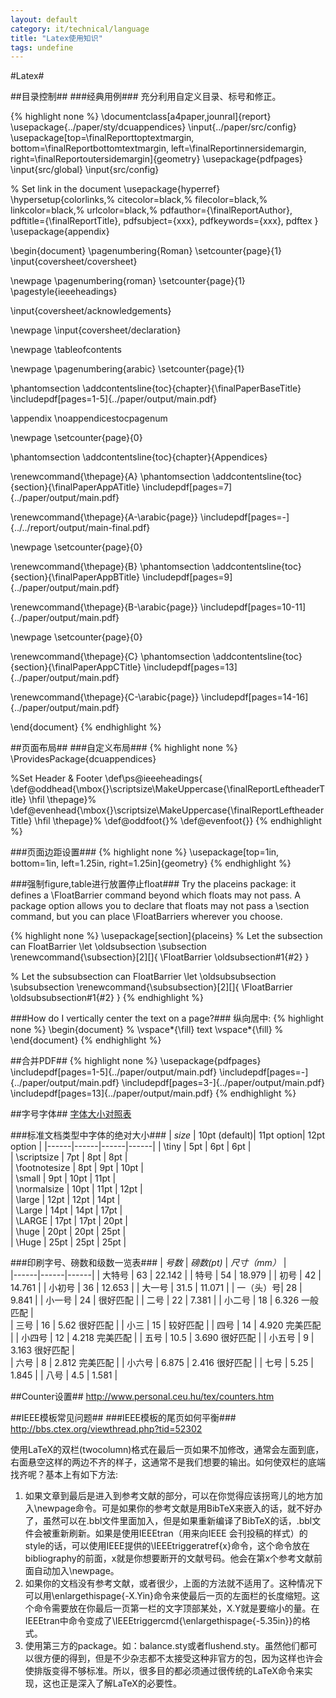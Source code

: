 ```yaml
---
layout: default
category: it/technical/language
title: "Latex使用知识"
tags: undefine
---
```





#Latex#

##目录控制##
###经典用例###
充分利用自定义目录、标号和修正。

{% highlight none %}
\documentclass[a4paper,jounral]{report}
\usepackage{../paper/sty/dcuappendices}
\input{../paper/src/config}
\usepackage[top=\finalReporttoptextmargin, bottom=\finalReportbottomtextmargin, left=\finalReportinnersidemargin, right=\finalReportoutersidemargin]{geometry}
\usepackage{pdfpages}
\input{src/global}
\input{src/config}

% Set link in the document
\usepackage{hyperref}
\hypersetup{colorlinks,%
            citecolor=black,%
            filecolor=black,%
            linkcolor=black,%
            urlcolor=black,%
            pdfauthor={\finalReportAuthor},
            pdftitle={\finalReportTitle},
            pdfsubject={xxx},
            pdfkeywords={xxx},
            pdftex
}
\usepackage{appendix}


\begin{document}
\pagenumbering{Roman}
\setcounter{page}{1}
\input{coversheet/coversheet}

\newpage
\pagenumbering{roman}
\setcounter{page}{1}
\pagestyle{ieeeheadings}

\input{coversheet/acknowledgements}

\newpage
\input{coversheet/declaration}

\newpage
\tableofcontents

\newpage
\pagenumbering{arabic}
\setcounter{page}{1}

\phantomsection
\addcontentsline{toc}{chapter}{\finalPaperBaseTitle}
\includepdf[pages=1-5]{../paper/output/main.pdf}

\appendix
\noappendicestocpagenum

\newpage
\setcounter{page}{0}

\phantomsection
\addcontentsline{toc}{chapter}{Appendices}

\renewcommand{\thepage}{A}
\phantomsection
\addcontentsline{toc}{section}{\finalPaperAppATitle}
\includepdf[pages=7]{../paper/output/main.pdf}

\renewcommand{\thepage}{A-\arabic{page}}
\includepdf[pages=-]{../../report/output/main-final.pdf}

\newpage
\setcounter{page}{0}

\renewcommand{\thepage}{B}
\phantomsection
\addcontentsline{toc}{section}{\finalPaperAppBTitle}
\includepdf[pages=9]{../paper/output/main.pdf}

\renewcommand{\thepage}{B-\arabic{page}}
\includepdf[pages=10-11]{../paper/output/main.pdf}

\newpage
\setcounter{page}{0}

\renewcommand{\thepage}{C}
\phantomsection
\addcontentsline{toc}{section}{\finalPaperAppCTitle}
\includepdf[pages=13]{../paper/output/main.pdf}

\renewcommand{\thepage}{C-\arabic{page}}
\includepdf[pages=14-16]{../paper/output/main.pdf}

\end{document}
{% endhighlight %}

##页面布局##
###自定义布局###
{% highlight none %}
\ProvidesPackage{dcuappendices}

%Set Header & Footer
\def\ps@ieeeheadings{
\def\@oddhead{\mbox{}\scriptsize\MakeUppercase{\finalReportLeftheaderTitle} \hfil \thepage}%
\def\@evenhead{\mbox{}\scriptsize\MakeUppercase{\finalReportLeftheaderTitle} \hfil \thepage}%
\def\@oddfoot{}%
\def\@evenfoot{}}
{% endhighlight %}

###页面边距设置###
{% highlight none %}
\usepackage[top=1in, bottom=1in, left=1.25in, right=1.25in]{geometry}
{% endhighlight %}

###强制figure,table进行放置停止float###
Try the placeins package: it defines a \FloatBarrier command beyond which floats may not pass.
A package option allows you to declare that floats may not pass a \section command, but you can place \FloatBarriers wherever you choose.

{% highlight none %}
\usepackage[section]{placeins}
% Let the subsection can FloatBarrier
\let \oldsubsection \subsection
\renewcommand{\subsection}[2][]{
  \FloatBarrier
  \oldsubsection#1{#2}
}

% Let the subsubsection can FloatBarrier
\let \oldsubsubsection \subsubsection
\renewcommand{\subsubsection}[2][]{
  \FloatBarrier
  \oldsubsubsection#1{#2}
}
{% endhighlight %}

###How do I vertically center the text on a page?###
纵向居中:
{% highlight none %}
\begin{document}
%
\vspace*{\fill}
text
\vspace*{\fill}
%
\end{document}
{% endhighlight %}

##合并PDF##
{% highlight none %}
\usepackage{pdfpages}
\includepdf[pages=1-5]{../paper/output/main.pdf}
\includepdf[pages=-]{../paper/output/main.pdf}
\includepdf[pages=3-]{../paper/output/main.pdf}
\includepdf[pages=13]{../paper/output/main.pdf}
{% endhighlight %}

##字号字体##
[字体大小对照表](http://qianjigui.iteye.com/blog/841052)

###标准文档类型中字体的绝对大小###
|  *size*         |     10pt (default)|   11pt option|  12pt option | 
|------|------|------|------|
|  \tiny          |          5pt      |     6pt      |    6pt       |  
|  \scriptsize    |          7pt      |     8pt      |    8pt       |  
|  \footnotesize  |          8pt      |     9pt      |   10pt       |  
|  \small         |          9pt      |    10pt      |   11pt       |  
|  \normalsize    |         10pt      |    11pt      |   12pt       |  
|  \large         |         12pt      |    12pt      |   14pt       |  
|  \Large         |         14pt      |    14pt      |   17pt       |  
|  \LARGE         |         17pt      |    17pt      |   20pt       |  
|  \huge          |         20pt      |    20pt      |   25pt       |  
|  \Huge          |         25pt      |    25pt      |   25pt       |  

###印刷字号、磅数和级数一览表###
|  *号数*      |     *磅数(pt)* |          *尺寸（mm）*    |   
|------|------|------|
|  大特号    |      63  |        22.142          | 
|  特号      |      54  |        18.979          | 
|  初号      |      42  |        14.761          | 
|  小初号    |      36  |        12.653          | 
|  大一号    |     31.5 |        11.071          | 
|  一（头）号|       28 |         9.841          | 
|  小一号    |      24  |              很好匹配  | 
|  二号      |      22  |        7.381           | 
|  小二号    |      18  |        6.326  一般匹配 |  
|  三号      |      16  |        5.62  很好匹配  | 
|  小三      |  15      |  较好匹配              | 
|  四号      |      14  |        4.920 完美匹配  | 
|  小四号    |      12  |        4.218 完美匹配  | 
|  五号      |    10.5  |        3.690 很好匹配  | 
|  小五号    |       9  |         3.163 很好匹配 |  
|  六号      |       8  |        2.812 完美匹配  | 
|  小六号    |    6.875 |      2.416   很好匹配  | 
|  七号      |     5.25 |       1.845            | 
|  八号      |     4.5  |        1.581           | 

##Counter设置##
http://www.personal.ceu.hu/tex/counters.htm

##IEEE模板常见问题##
###IEEE模板的尾页如何平衡###
http://bbs.ctex.org/viewthread.php?tid=52302

使用LaTeX的双栏(twocolumn)格式在最后一页如果不加修改，通常会左面到底，右面悬空这样的两边不齐的样子，这通常不是我们想要的输出。如何使双栏的底端找齐呢？基本上有如下方法:
  1. 如果文章到最后是进入到参考文献的部分，可以在你觉得应该拐弯儿的地方加入\newpage命令。可是如果你的参考文献是用BibTeX来嵌入的话，就不好办了，虽然可以在.bbl文件里面加入，但是如果重新编译了BibTeX的话，.bbl文件会被重新刷新。如果是使用IEEEtran（用来向IEEE 会刊投稿的样式）的style的话，可以使用IEEE提供的\IEEEtriggeratref{x}命令，这个命令放在bibliography的前面，x就是你想要断开的文献号码。他会在第x个参考文献前面自动加入\newpage。
  1. 如果你的文档没有参考文献，或者很少，上面的方法就不适用了。这种情况下可以用\enlargethispage{-X.Yin}命令来使最后一页的左面栏的长度缩短。这个命令需要放在你最后一页第一栏的文字顶部某处，X.Y就是要缩小的量。在IEEEtran中命令变成了\IEEEtriggercmd{\enlargethispage{-5.35in}}的格式。
  1. 使用第三方的package。如：balance.sty或者flushend.sty。虽然他们都可以很方便的得到，但是不少杂志都不太接受这种非官方的包，因为这样也许会使排版变得不够标准。所以，很多目的都必须通过很传统的LaTeX命令来实现，这也正是深入了解LaTeX的必要性。
